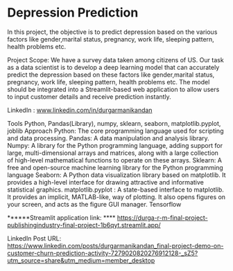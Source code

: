 # Depression Prediction

In this project, the objective is to predict depression based on the various factors like gender,marital status, pregnancy, work life, sleeping pattern, health problems etc. 

Project Scope: We have a survey data taken among citizens of US. Our task as a data scientist is to develop a deep learning model that can accurately predict the depression based on these factors like gender,marital status, pregnancy, work life, sleeping pattern, health problems etc. The model should be integrated into a Streamlit-based web application to allow users to input customer details and receive prediction instantly.

LinkedIn : www.linkedin.com/in/durgarmanikandan 

Tools Python, Pandas(Library), numpy, sklearn, seaborn, matplotlib.pyplot, joblib Approach Python: The core programming language used for scripting and data processing. Pandas: A data manipulation and analysis library. Numpy: A library for the Python programming language, adding support for large, multi-dimensional arrays and matrices, along with a large collection of high-level mathematical functions to operate on these arrays. Sklearn: A free and open-source machine learning library for the Python programming language Seaborn: A Python data visualization library based on matplotlib. It provides a high-level interface for drawing attractive and informative statistical graphics. matplotlib.pyplot : A state-based interface to matplotlib. It provides an implicit, MATLAB-like, way of plotting. It also opens figures on your screen, and acts as the figure GUI manager. Tensorflow


******Streamlit application link: **** https://durga-r-m-final-project-publishingindustry-final-project-1b6qyt.streamlit.app/

LinkedIn Post URL: https://www.linkedin.com/posts/durgarmanikandan_final-project-demo-on-customer-churn-prediction-activity-7279020820276912128-_sZ5?utm_source=share&utm_medium=member_desktop
